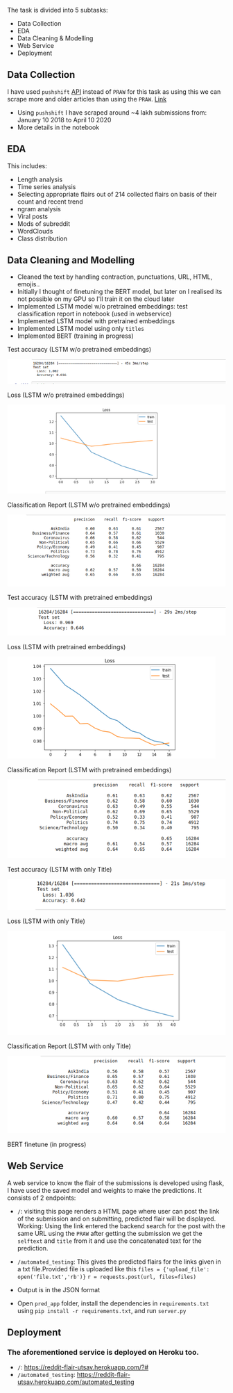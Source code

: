 The task is divided into 5 subtasks:

  - Data Collection
  - EDA
  - Data Cleaning & Modelling
  - Web Service
  - Deployment

## Data Collection
I have used `pushshift` [API](https://github.com/pushshift/api) instead of `PRAW` for this task as using this we can scrape more and older articles than using the `PRAW`. [Link](https://www.reddit.com/r/redditdev/comments/8qx7t7/why_does_praw_limit_number_of_submissions_for/) 
  - Using `pushshift` I have scraped around ~4 lakh submissions from: January 10 2018 to April 10 2020
  - More details in the notebook


## EDA
This includes:
  - Length analysis
  - Time series analysis
  - Selecting appropriate flairs out of 214 collected flairs on basis of their count and recent trend
  - ngram analysis
  - Viral posts
  - Mods of subreddit
  - WordClouds
  - Class distribution

## Data Cleaning and Modelling
  - Cleaned the text by handling contraction, punctuations, URL, HTML, emojis..
  - Initially I thought of finetuning the BERT model, but later on I realised its not possible on my GPU so I'll train it on the cloud later
  - Implemented LSTM model w/o pretrained embeddings: test classification report in notebook (used in webservice)
  - Implemented LSTM model with pretrained embeddings 
  - Implemented LSTM model using only `titles`
  - Implemented BERT (training in progress)

Test accuracy (LSTM w/o pretrained embeddings)

![title](img/test_accuracy.png)

Loss (LSTM w/o pretrained embeddings)

![title](img/loss.png)

Classification Report (LSTM w/o pretrained embeddings)

![title](img/class_report.png)

Test accuracy (LSTM with pretrained embeddings)

![title](img/test_accuracy_lstm_pretrained.png)

Loss (LSTM with pretrained embeddings)

![title](img/loss_lstm_pretrained.png)

Classification Report (LSTM with pretrained embeddings)

![title](img/class_lstm_pretrained.png)

Test accuracy (LSTM with only Title)

![title](img/test_accuracy_title.png)

Loss (LSTM with only Title)

![title](img/loss_title.png)

Classification Report (LSTM with only Title)

![title](img/class_report_title.png)


BERT finetune (in progress)

## Web Service
A web service to know the flair of the submissions is developed using flask, I have used the saved model and weights to make the predictions. It consists of 2 endpoints:
  - `/`: visiting this page renders a HTML page where user can post the link of the submission and on submitting, predicted flair will be displayed. Working: Using the link entered the backend search for the post with the same URL using the `PRAW` after getting the submission we get the `selftext` and `title` from it and use the concatenated text for the prediction.
  
  - `/automated_testing`: This gives the predicted flairs for the links given in a txt file.Provided file is uploaded like this 
    `files = {'upload_file': open('file.txt','rb')}`
    `r = requests.post(url, files=files)` 
- Output is in the JSON format
- Open `pred_app` folder, install the dependencies in `requirements.txt` using `pip install -r requirements.txt`,  and run `server.py` 


## Deployment
### The aforementioned service is deployed on Heroku too.
  - `/`: https://reddit-flair-utsav.herokuapp.com/?# 
  - `/automated_testing`: https://reddit-flair-utsav.herokuapp.com/automated_testing
